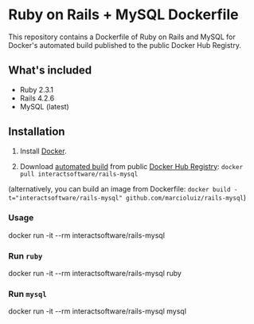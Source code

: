 # Ruby on Rails + MySQL Dockerfile

This repository contains a Dockerfile of Ruby on Rails and MySQL for Docker's automated build published to the public Docker Hub Registry.

## What's included

- Ruby 2.3.1
- Rails 4.2.6
- MySQL (latest)

## Installation

1. Install [Docker](https://www.docker.com/).

2. Download [automated build](https://registry.hub.docker.com/u/interactsoftware/rails-mysql/) from public [Docker Hub Registry](https://registry.hub.docker.com/): `docker pull interactsoftware/rails-mysql`

(alternatively, you can build an image from Dockerfile: `docker build -t="interactsoftware/rails-mysql" github.com/marcioluiz/rails-mysql`)

### Usage

  docker run -it --rm interactsoftware/rails-mysql

### Run `ruby`

  docker run -it --rm interactsoftware/rails-mysql ruby

### Run `mysql`

  docker run -it --rm interactsoftware/rails-mysql mysql
